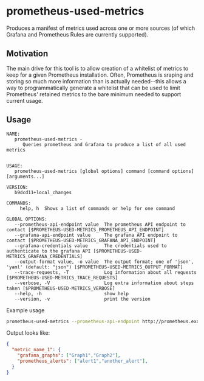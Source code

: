 prometheus-used-metrics
===

Produces a manifest of metrics used across one or more sources (of which Grafana and Prometheus Rules are currently supported).

Motivation
---

The main drive for this tool is to allow creation of a whitelist of metrics to keep for a given Prometheus installation. Often,
Prometheus is sraping and storing so much more information than is actually needed--this allows a way to programmatically generate
a whitelist that can be used to limit Prometheus' retained metrics to the bare minimum needed to support current usage.

Usage
---

```
NAME:
   prometheus-used-metrics -
      Queries prometheus and Grafana to produce a list of all used metrics


USAGE:
   prometheus-used-metrics [global options] command [command options] [arguments...]

VERSION:
   b9dcd11+local_changes

COMMANDS:
     help, h  Shows a list of commands or help for one command

GLOBAL OPTIONS:
   --prometheus-api-endpoint value  The prometheus API endpoint to contact [$PROMETHEUS-USED-METRICS_PROMETHEUS_API_ENDPOINT]
   --grafana-api-endpoint value     The grafana API endpoint to contact [$PROMETHEUS-USED-METRICS_GRAFANA_API_ENDPOINT]
   --grafana-credentials value      The credentials used to authenticate to the grafana API [$PROMETHEUS-USED-METRICS_GRAFANA_CREDENTIALS]
   --output-format value, -o value  The output format; one of 'json', 'yaml' (default: "json") [$PROMETHEUS-USED-METRICS_OUTPUT_FORMAT]
   --trace-requests, -T             Log information about all requests [$PROMETHEUS-USED-METRICS_TRACE_REQUESTS]
   --verbose, -V                    Log extra information about steps taken [$PROMETHEUS-USED-METRICS_VERBOSE]
   --help, -h                       show help
   --version, -v                    print the version
```


Example usage 

```sh
prometheus-used-metrics --prometheus-api-endpoint http://prometheus.example.org --grafana-api-endpoint http://grafana.example.org --grafana-credentials "reallylongapitokenhere"
```

Output looks like:

```json
{
  "metric_name_1": {
    "grafana_graphs": ["Graph1","Graph2"],
    "prometheus_alerts": ["alert1","another_alert"],
  }
}
```